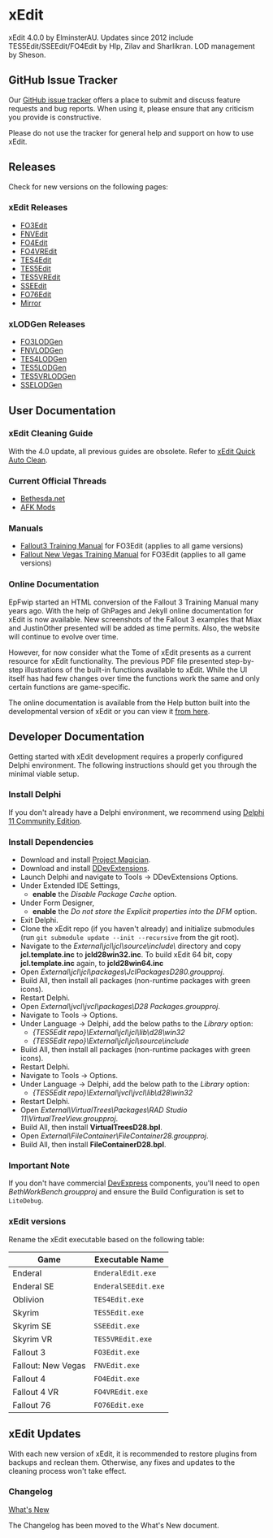 # xEdit

xEdit 4.0.0 by ElminsterAU. Updates since 2012 include TES5Edit/SSEEdit/FO4Edit by Hlp, Zilav and Sharlikran. LOD management by Sheson.

## GitHub Issue Tracker

Our [GitHub issue tracker](https://github.com/TES5Edit/TES5Edit/issues) offers a place to submit and discuss feature requests and bug reports. When using it, please ensure that any criticism you provide is constructive.

Please do not use the tracker for general help and support on how to use xEdit.

## Releases

Check for new versions on the following pages:

### xEdit Releases

- [FO3Edit](http://www.nexusmods.com/fallout3/mods/637)
- [FNVEdit](http://www.nexusmods.com/newvegas/mods/34703)
- [FO4Edit](http://www.nexusmods.com/fallout4/mods/2737)
- [FO4VREdit](http://www.nexusmods.com/fallout4/mods/2737)
- [TES4Edit](http://www.nexusmods.com/oblivion/mods/11536)
- [TES5Edit](http://www.nexusmods.com/skyrim/mods/25859)
- [TES5VREdit](http://www.nexusmods.com/skyrim/mods/25859)
- [SSEEdit](http://www.nexusmods.com/skyrimspecialedition/mods/164)
- [FO76Edit](https://www.nexusmods.com/fallout76/mods/30)
- [Mirror](https://github.com/TES5Edit/TES5Edit/releases)

### xLODGen Releases

- [FO3LODGen](http://www.nexusmods.com/fallout3/mods/21174)
- [FNVLODGen](http://www.nexusmods.com/newvegas/mods/58562)
- [TES4LODGen](http://www.nexusmods.com/oblivion/mods/15781)
- [TES5LODGen](http://www.nexusmods.com/skyrim/mods/62698)
- [TES5VRLODGen](http://www.nexusmods.com/skyrim/mods/62698)
- [SSELODGen](http://www.nexusmods.com/skyrimspecialedition/mods/6642/?)

## User Documentation

### xEdit Cleaning Guide

With the 4.0 update, all previous guides are obsolete. Refer to [xEdit Quick Auto Clean](https://tes5edit.github.io/docs/7-mod-cleaning-and-error-checking.html#ThreeEasyStepstocleanMods).

### Current Official Threads

- [Bethesda.net](https://bethesda.net/community/topic/57570/relz-sseedit)
- [AFK Mods](https://afkmods.iguanadons.net/index.php?/topic/3750-wipz-tes5edit/)

### Manuals

- [Fallout3 Training Manual](https://www.nexusmods.com/fallout3/mods/8629) for FO3Edit (applies to all game versions)
- [Fallout New Vegas Training Manual](https://www.nexusmods.com/newvegas/mods/38413) for FO3Edit (applies to all game versions)

### Online Documentation

EpFwip started an HTML conversion of the Fallout 3 Training Manual many years ago. With the help of GhPages and Jekyll online documentation for xEdit is now available. New screenshots of the Fallout 3 examples that Miax and JustinOther presented will be added as time permits. Also, the website will continue to evolve over time.

However, for now consider what the Tome of xEdit presents as a current resource for xEdit functionality. The previous PDF file presented step-by-step illustrations of the built-in functions available to xEdit. While the UI itself has had few changes over time the functions work the same and only certain functions are game-specific.

The online documentation is available from the Help button built into the developmental version of xEdit or you can view it [from here](https://tes5edit.github.io/docs/).

## Developer Documentation

Getting started with xEdit development requires a properly configured Delphi environment. The following instructions should get you through the minimal viable setup.

### Install Delphi

If you don't already have a Delphi environment, we recommend using [Delphi 11 Community Edition](https://www.embarcadero.com/products/delphi/starter).

### Install Dependencies

- Download and install [Project Magician](https://www.uweraabe.de/Blog/downloads/download-info/project-magician/).
- Download and install [DDevExtensions](https://github.com/DelphiPraxis/DDevExtensions/releases).
- Launch Delphi and navigate to Tools &rarr; DDevExtensions Options.
- Under Extended IDE Settings, 
  - **enable** the _Disable Package Cache_ option.
- Under Form Designer,
  - **enable** the _Do not store the Explicit properties into the DFM_ option.
- Exit Delphi.
- Clone the xEdit repo (if you haven't already) and initialize submodules (run `git submodule update --init --recursive` from the git root).
- Navigate to the _External\jcl\jcl\source\include\\_ directory and copy **jcl.template.inc** to **jcld28win32.inc**. To build xEdit 64 bit, copy **jcl.template.inc** again, to **jcld28win64.inc**
- Open _External\jcl\jcl\packages\JclPackagesD280.groupproj_.
- Build All, then install all packages (non-runtime packages with green icons).
- Restart Delphi.
- Open _External\jvcl\jvcl\packages\D28 Packages.groupproj_.
- Navigate to Tools &rarr; Options.
- Under Language &rarr; Delphi, add the below paths to the _Library_ option:
  - _{TES5Edit repo}\External\jcl\jcl\lib\d28\win32_
  - _{TES5Edit repo}\External\jcl\jcl\source\include_
- Build All, then install all packages (non-runtime packages with green icons).
- Restart Delphi.
- Navigate to Tools &rarr; Options.
- Under Language &rarr; Delphi, add the below path to the _Library_ option:
  - _{TES5Edit repo}\External\jvcl\jvcl\lib\d28\win32_
- Restart Delphi.
- Open _External\VirtualTrees\Packages\RAD Studio 11\VirtualTreeView.groupproj_.
- Build All, then install **VirtualTreesD28.bpl**.
- Open _External\FileContainer\FileContainer28.groupproj_.
- Build All, then install **FileContainerD28.bpl**.

### Important Note

If you don't have commercial [DevExpress](https://www.devexpress.com/) components, you'll need to open _BethWorkBench.groupproj_ and ensure the Build Configuration is set to `LiteDebug`.

### xEdit versions

Rename the xEdit executable based on the following table:

| Game               | Executable Name     |
|--------------------|---------------------|
| Enderal            | `EnderalEdit.exe`   |
| Enderal SE         | `EnderalSEEdit.exe` |
| Oblivion           | `TES4Edit.exe`      |
| Skyrim             | `TES5Edit.exe`      |
| Skyrim SE          | `SSEEdit.exe`       |
| Skyrim VR          | `TES5VREdit.exe`    |
| Fallout 3          | `FO3Edit.exe`       |
| Fallout: New Vegas | `FNVEdit.exe`       |
| Fallout 4          | `FO4Edit.exe`       |
| Fallout 4 VR       | `FO4VREdit.exe`     |
| Fallout 76         | `FO76Edit.exe`      |

## xEdit Updates

With each new version of xEdit, it is recommended to restore plugins from backups and reclean them. Otherwise, any fixes and updates to the cleaning process won't take effect.

### Changelog

[What's New](http://tes5edit.github.io/whatsnew.html)

The Changelog has been moved to the What's New document.
